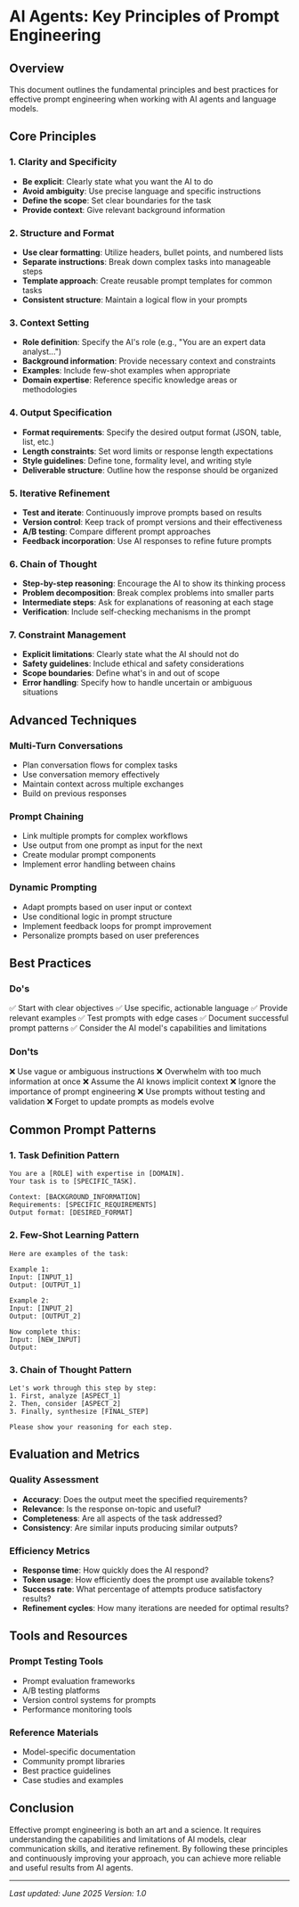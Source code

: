 # AI Agents: Key Principles of Prompt Engineering

## Overview
This document outlines the fundamental principles and best practices for effective prompt engineering when working with AI agents and language models.

## Core Principles

### 1. Clarity and Specificity
- **Be explicit**: Clearly state what you want the AI to do
- **Avoid ambiguity**: Use precise language and specific instructions
- **Define the scope**: Set clear boundaries for the task
- **Provide context**: Give relevant background information

### 2. Structure and Format
- **Use clear formatting**: Utilize headers, bullet points, and numbered lists
- **Separate instructions**: Break down complex tasks into manageable steps
- **Template approach**: Create reusable prompt templates for common tasks
- **Consistent structure**: Maintain a logical flow in your prompts

### 3. Context Setting
- **Role definition**: Specify the AI's role (e.g., "You are an expert data analyst...")
- **Background information**: Provide necessary context and constraints
- **Examples**: Include few-shot examples when appropriate
- **Domain expertise**: Reference specific knowledge areas or methodologies

### 4. Output Specification
- **Format requirements**: Specify the desired output format (JSON, table, list, etc.)
- **Length constraints**: Set word limits or response length expectations
- **Style guidelines**: Define tone, formality level, and writing style
- **Deliverable structure**: Outline how the response should be organized

### 5. Iterative Refinement
- **Test and iterate**: Continuously improve prompts based on results
- **Version control**: Keep track of prompt versions and their effectiveness
- **A/B testing**: Compare different prompt approaches
- **Feedback incorporation**: Use AI responses to refine future prompts

### 6. Chain of Thought
- **Step-by-step reasoning**: Encourage the AI to show its thinking process
- **Problem decomposition**: Break complex problems into smaller parts
- **Intermediate steps**: Ask for explanations of reasoning at each stage
- **Verification**: Include self-checking mechanisms in the prompt

### 7. Constraint Management
- **Explicit limitations**: Clearly state what the AI should not do
- **Safety guidelines**: Include ethical and safety considerations
- **Scope boundaries**: Define what's in and out of scope
- **Error handling**: Specify how to handle uncertain or ambiguous situations

## Advanced Techniques

### Multi-Turn Conversations
- Plan conversation flows for complex tasks
- Use conversation memory effectively
- Maintain context across multiple exchanges
- Build on previous responses

### Prompt Chaining
- Link multiple prompts for complex workflows
- Use output from one prompt as input for the next
- Create modular prompt components
- Implement error handling between chains

### Dynamic Prompting
- Adapt prompts based on user input or context
- Use conditional logic in prompt structure
- Implement feedback loops for prompt improvement
- Personalize prompts based on user preferences

## Best Practices

### Do's
✅ Start with clear objectives
✅ Use specific, actionable language
✅ Provide relevant examples
✅ Test prompts with edge cases
✅ Document successful prompt patterns
✅ Consider the AI model's capabilities and limitations

### Don'ts
❌ Use vague or ambiguous instructions
❌ Overwhelm with too much information at once
❌ Assume the AI knows implicit context
❌ Ignore the importance of prompt engineering
❌ Use prompts without testing and validation
❌ Forget to update prompts as models evolve

## Common Prompt Patterns

### 1. Task Definition Pattern
```
You are a [ROLE] with expertise in [DOMAIN].
Your task is to [SPECIFIC_TASK].

Context: [BACKGROUND_INFORMATION]
Requirements: [SPECIFIC_REQUIREMENTS]
Output format: [DESIRED_FORMAT]
```

### 2. Few-Shot Learning Pattern
```
Here are examples of the task:

Example 1:
Input: [INPUT_1]
Output: [OUTPUT_1]

Example 2:
Input: [INPUT_2]
Output: [OUTPUT_2]

Now complete this:
Input: [NEW_INPUT]
Output:
```

### 3. Chain of Thought Pattern
```
Let's work through this step by step:
1. First, analyze [ASPECT_1]
2. Then, consider [ASPECT_2]
3. Finally, synthesize [FINAL_STEP]

Please show your reasoning for each step.
```

## Evaluation and Metrics

### Quality Assessment
- **Accuracy**: Does the output meet the specified requirements?
- **Relevance**: Is the response on-topic and useful?
- **Completeness**: Are all aspects of the task addressed?
- **Consistency**: Are similar inputs producing similar outputs?

### Efficiency Metrics
- **Response time**: How quickly does the AI respond?
- **Token usage**: How efficiently does the prompt use available tokens?
- **Success rate**: What percentage of attempts produce satisfactory results?
- **Refinement cycles**: How many iterations are needed for optimal results?

## Tools and Resources

### Prompt Testing Tools
- Prompt evaluation frameworks
- A/B testing platforms
- Version control systems for prompts
- Performance monitoring tools

### Reference Materials
- Model-specific documentation
- Community prompt libraries
- Best practice guidelines
- Case studies and examples

## Conclusion

Effective prompt engineering is both an art and a science. It requires understanding the capabilities and limitations of AI models, clear communication skills, and iterative refinement. By following these principles and continuously improving your approach, you can achieve more reliable and useful results from AI agents.

---

*Last updated: June 2025*
*Version: 1.0*